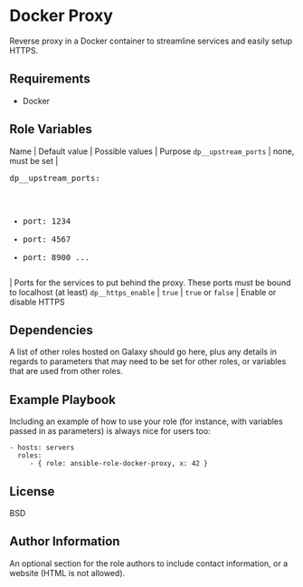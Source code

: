 Docker Proxy
=========

Reverse proxy in a Docker container to streamline services and easily setup HTTPS.

Requirements
------------

- Docker

Role Variables
--------------

Name | Default value | Possible values | Purpose
`dp__upstream_ports` | none, must be set | <pre lang="yaml">
dp__upstream_ports:
  - port: 1234
  - port: 4567
  - port: 8900
  ...
</pre> | Ports for the services to put behind the proxy. These ports must be bound to localhost (at least)
`dp__https_enable` | `true` | `true` or `false` | Enable or disable HTTPS

Dependencies
------------

A list of other roles hosted on Galaxy should go here, plus any details in
regards to parameters that may need to be set for other roles, or variables that
are used from other roles.

Example Playbook
----------------

Including an example of how to use your role (for instance, with variables
passed in as parameters) is always nice for users too:

    - hosts: servers
      roles:
         - { role: ansible-role-docker-proxy, x: 42 }

License
-------

BSD

Author Information
------------------

An optional section for the role authors to include contact information, or a
website (HTML is not allowed).
